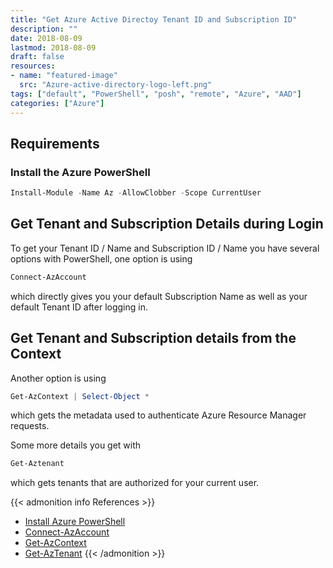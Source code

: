 ```yaml
---
title: "Get Azure Active Directoy Tenant ID and Subscription ID"
description: ""
date: 2018-08-09
lastmod: 2018-08-09
draft: false
resources:
- name: "featured-image"
  src: "Azure-active-directory-logo-left.png"
tags: ["default", "PowerShell", "posh", "remote", "Azure", "AAD"]
categories: ["Azure"]
---
```


<!--more-->

## Requirements

### Install the Azure PowerShell

```powershell
Install-Module -Name Az -AllowClobber -Scope CurrentUser
```

## Get Tenant and Subscription Details during Login
To get your Tenant ID / Name and Subscription ID / Name you have several options with PowerShell, one option is using

```powershell
Connect-AzAccount
```

which directly gives you your default Subscription Name as well as your default Tenant ID after logging in.

## Get Tenant and Subscription details from the Context

Another option is using

```powershell
Get-AzContext | Select-Object *
```

which gets the metadata used to authenticate Azure Resource Manager requests.

Some more details you get with

```powershell
Get-Aztenant
```

which gets tenants that are authorized for your current user.

{{< admonition info References >}}
- [Install Azure PowerShell](https://docs.microsoft.com/en-us/powershell/azure/install-az-ps)
- [Connect-AzAccount](https://docs.microsoft.com/en-us/powershell/module/az.accounts/connect-azaccount?view=azps-5.5.0)
- [Get-AzContext](https://docs.microsoft.com/en-us/powershell/module/az.accounts/get-azcontext?view=azps-5.5.0)
- [Get-AzTenant](https://docs.microsoft.com/en-us/powershell/module/az.accounts/get-aztenant?view=azps-5.5.0)
{{< /admonition >}}